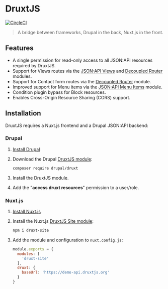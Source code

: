 # DruxtJS

[![CircleCI](https://circleci.com/gh/druxt/druxt_drupal.svg?style=svg)](https://circleci.com/gh/druxt/druxt_drupal)

> A bridge between frameworks, Drupal in the back, Nuxt.js in the front.

## Features

- A single permission for read-only access to all JSON:API resources required by DruxtJS.
- Support for Views routes via the [JSON:API Views](https://www.drupal.org/project/jsonapi_views) and [Decoupled Router](https://www.drupal.org/project/decoupled_router) modules.
- Support for Contact form routes via the [Decoupled Router](https://www.drupal.org/project/decoupled_router) module.
- Improved support for Menu items via the [JSON:API Menu Items](https://www.drupal.org/project/jsonapi_menu_items) module.
- Condition plugin bypass for Block resources.
- Enables Cross-Origin Resource Sharing (CORS) support.


## Installation

DruxtJS requires a Nuxt.js frontend and a Drupal JSON:API backend:

### Drupal

1. [Install Drupal](https://www.drupal.org/docs/installing-drupal)

2. Download the Drupal [DruxtJS module](https://www.drupal.org/project/druxt):

    ```sh
    composer require drupal/druxt
    ```

3. Install the DruxtJS module.

4. Add the "**access druxt resources**" permission to a user/role.


### Nuxt.js


1. [Install Nuxt.js](https://nuxtjs.org/guide/installation/)

2. Install the Nuxt.js [DruxtJS Site module](http://npmjs.com/package/druxt-site):

    ```sh
    npm i druxt-site
    ```

3. Add the module and configuration to `nuxt.config.js`:

    ```js
    module.exports = {
      modules: [
        'druxt-site'
      ],
      druxt: {
        baseUrl: 'https://demo-api.druxtjs.org'
      }
    }
    ```
